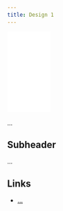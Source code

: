 ```yaml
---
title: Design 1
---
```


![image](/img/Emblem_White_100px.png)

...

## Subheader

...

## Links
- [...]()